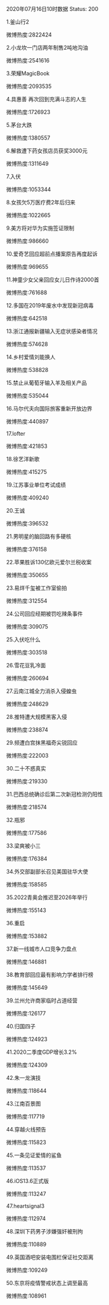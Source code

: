 2020年07月16日10时数据
Status: 200

1.釜山行2

微博热度:2822424

2.小龙坎一门店两年制售2吨地沟油

微博热度:2541616

3.荣耀MagicBook

微博热度:2093535

4.具惠善 再次回到充满斗志的人生

微博热度:1726923

5.茅台大跌

微博热度:1380557

6.解救遭下药女孩店员获奖3000元

微博热度:1311649

7.入伏

微博热度:1053344

8.女孩欠5万医疗费2年后归来

微博热度:1022665

9.美方将对华为实施签证限制

微博热度:986660

10.爱奇艺回应超前点播案原告再度起诉

微博热度:969655

11.神童少女父亲回应女儿日作诗2000首

微博热度:761688

12.多国在2019年废水中发现新冠病毒

微博热度:642518

13.浙江通报新疆输入无症状感染者情况

微博热度:574628

14.乡村爱情刘能换人

微博热度:538828

15.禁止从葡萄牙输入羊及相关产品

微博热度:535044

16.马尔代夫向国际旅客重新开放边界

微博热度:440897

17.lofter

微博热度:421853

18.徐艺洋新歌

微博热度:415275

19.江苏事业单位考试成绩

微博热度:409240

20.王诚

微博热度:396532

21.男明星的脑回路有多硬核

微博热度:376158

22.苹果胜诉130亿欧元爱尔兰税收案

微博热度:350655

23.易烊千玺被工作室偷拍

微博热度:312554

24.公司回应经期被罚吃辣条事件

微博热度:309075

25.入伏吃什么

微博热度:303518

26.雪花豆乳冷面

微博热度:260694

27.云南江城全力消杀入侵蝗虫

微博热度:248629

28.推特遭大规模黑客入侵

微博热度:238874

29.频遭白宫抹黑福奇尖锐回应

微博热度:222003

30.二十不惑真实

微博热度:219330

31.巴西总统确诊后第二次新冠检测仍阳性

微博热度:218574

32.瓶邪

微博热度:177586

33.梁爽被小三

微博热度:176384

34.外交部副部长召见美国驻华大使

微博热度:158585

35.2022青奥会推迟至2026年举行

微博热度:155143

36.重启

微博热度:153882

37.新一线城市人口竞争力盘点

微博热度:146881

38.教育部回应最有影响力学者排行榜

微博热度:145649

39.兰州允许商家临时占道经营

微博热度:126177

40.归国四子

微博热度:124923

41.2020二季度GDP增长3.2%

微博热度:124309

42.朱一龙演技

微博热度:118644

43.江南百景图

微博热度:117719

44.穿越火线预告

微博热度:115823

45.一条见证爱情的鲨鱼

微博热度:113537

46.iOS13.6正式版

微博热度:113247

47.heartsignal3

微博热度:112974

48.深圳下药男子涉嫌强奸被刑拘

微博热度:110889

49.英国酒吧安装电围栏保证社交距离

微博热度:109249

50.东京将疫情警戒状态上调至最高

微博热度:108961

